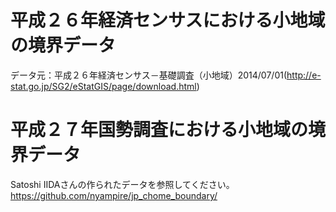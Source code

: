 # 平成２６年経済センサスにおける小地域の境界データ
データ元：平成２６年経済センサス－基礎調査（小地域）2014/07/01(http://e-stat.go.jp/SG2/eStatGIS/page/download.html)
# 平成２７年国勢調査における小地域の境界データ
Satoshi IIDAさんの作られたデータを参照してください。https://github.com/nyampire/jp_chome_boundary/
